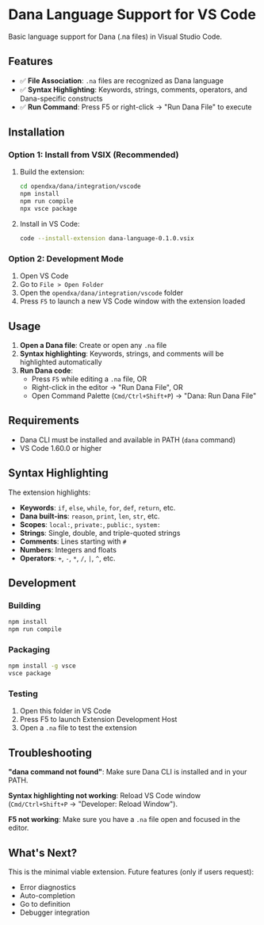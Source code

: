# Dana Language Support for VS Code

Basic language support for Dana (.na files) in Visual Studio Code.

## Features

- ✅ **File Association**: `.na` files are recognized as Dana language
- ✅ **Syntax Highlighting**: Keywords, strings, comments, operators, and Dana-specific constructs
- ✅ **Run Command**: Press F5 or right-click → "Run Dana File" to execute

## Installation

### Option 1: Install from VSIX (Recommended)

1. Build the extension:
   ```bash
   cd opendxa/dana/integration/vscode
   npm install
   npm run compile
   npx vsce package
   ```

2. Install in VS Code:
   ```bash
   code --install-extension dana-language-0.1.0.vsix
   ```

### Option 2: Development Mode

1. Open VS Code
2. Go to `File > Open Folder`
3. Open the `opendxa/dana/integration/vscode` folder
4. Press `F5` to launch a new VS Code window with the extension loaded

## Usage

1. **Open a Dana file**: Create or open any `.na` file
2. **Syntax highlighting**: Keywords, strings, and comments will be highlighted automatically
3. **Run Dana code**: 
   - Press `F5` while editing a `.na` file, OR
   - Right-click in the editor → "Run Dana File", OR
   - Open Command Palette (`Cmd/Ctrl+Shift+P`) → "Dana: Run Dana File"

## Requirements

- Dana CLI must be installed and available in PATH (`dana` command)
- VS Code 1.60.0 or higher

## Syntax Highlighting

The extension highlights:
- **Keywords**: `if`, `else`, `while`, `for`, `def`, `return`, etc.
- **Dana built-ins**: `reason`, `print`, `len`, `str`, etc.
- **Scopes**: `local:`, `private:`, `public:`, `system:`
- **Strings**: Single, double, and triple-quoted strings
- **Comments**: Lines starting with `#`
- **Numbers**: Integers and floats
- **Operators**: `+`, `-`, `*`, `/`, `|`, `^`, etc.

## Development

### Building

```bash
npm install
npm run compile
```

### Packaging

```bash
npm install -g vsce
vsce package
```

### Testing

1. Open this folder in VS Code
2. Press F5 to launch Extension Development Host
3. Open a `.na` file to test the extension

## Troubleshooting

**"dana command not found"**: Make sure Dana CLI is installed and in your PATH.

**Syntax highlighting not working**: Reload VS Code window (`Cmd/Ctrl+Shift+P` → "Developer: Reload Window").

**F5 not working**: Make sure you have a `.na` file open and focused in the editor.

## What's Next?

This is the minimal viable extension. Future features (only if users request):
- Error diagnostics
- Auto-completion
- Go to definition
- Debugger integration 